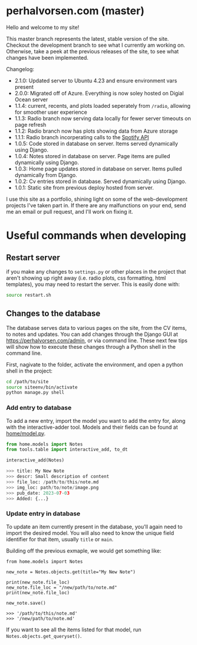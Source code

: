 # perhalvorsen.com (master)

Hello and welcome to my site!

This master branch represents the latest, stable version of the site.
Checkout the development branch to see what I currently am working on. 
Otherwise, take a peek at the previous releases of the site, to see what
 changes have been implemented.


Changelog:
- 2.1.0: Updated server to Ubuntu 4.23 and ensure environment vars present
- 2.0.0: Migrated off of Azure. Everything is now soley hosted on Digial Ocean server
- 1.1.4: current, recents, and plots loaded seperately from `/radio`, allowing for smoother user experience
- 1.1.3: Radio branch now serving data locally for fewer server timeouts on page refresh
- 1.1.2: Radio branch now has plots showing data from Azure storage
- 1.1.1: Radio branch incorperating calls to the [Spotify API](developers.spotify.com)
- 1.0.5: Code stored in database on server. Items served dynamically using Django.
- 1.0.4: Notes stored in database on server. Page items are pulled dynamically using Django.
- 1.0.3: Home page updates stored in database on server. Items pulled dynamically from Django.
- 1.0.2: Cv entries stored in database. Served dynamically using Django.
- 1.0.1: Static site from previous deploy hosted from server.


I use this site as a portfolio, shining light on some of the web-development 
projects I've taken part in.
If there are any malfunctions on your end, 
send me an email or pull request, and I'll work on
fixing it.


# Useful commands when developing

## Restart server 

if you make any changes to `settings.py` or other places in the project that aren't showing up right away (i.e. radio plots, css formatting, html templates),
 you may need to restart the server. This is easily done with:
```sh
source restart.sh
```

## Changes to the database 
The database serves data to various pages on the site, from the CV items, to notes and updates. 
You can add changes through the Django GUI at https://perhalvorsen.com/admin, or via command line. 
These next few tips will show how to execute these changes through a Python shell in the command line. 

First, nagivate to the folder, activate the environment, and open a python shell in the project:
```sh
cd /path/to/site
source siteenv/bin/activate
python manage.py shell
```

### Add entry to database

To add a new entry, import the model you want to add the entry for, along with the interactive-adder tool.
Models and their fields can be found at [home/model.py](home/models.py).

```python
from home.models import Notes
from tools.table import interactive_add, to_dt

interactive_add(Notes)

>>> title: My New Note
>>> descr: Small description of content
>>> file_loc: /path/to/this/note.md
>>> img_loc: path/to/note/image.png
>>> pub_date: 2023-07-03
>>> Added: {...}
``` 

### Update entry in database
To update an item currently present in the database, you'll again need to import the desired model.
You will also need to know the unique field identifier for that item, usually `title` or `main`.

Building off the previous exmaple, we would get something like:
```
from home.models import Notes

new_note = Notes.objects.get(title="My New Note")

print(new_note.file_loc)
new_note.file_loc = "/new/path/to/note.md"
print(new_note.file_loc)

new_note.save()

>>> '/path/to/this/note.md'
>>> '/new/path/to/note.md'
```


If you want to see all the items listed for that model, run `Notes.objects.get_queryset()`. 

